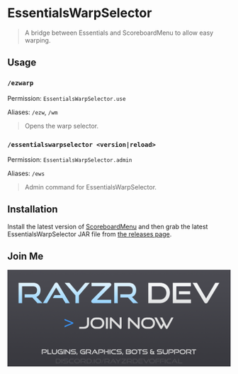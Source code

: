 # EssentialsWarpSelector

> A bridge between Essentials and ScoreboardMenu to allow easy warping.

## Usage

### `/ezwarp`

Permission: `EssentialsWarpSelector.use`

Aliases: `/ezw`, `/wm`

> Opens the warp selector.

### `/essentialswarpselector <version|reload>`

Permission: `EssentialsWarpSelector.admin`

Aliases: `/ews`

> Admin command for EssentialsWarpSelector.

## Installation

Install the latest version of [ScoreboardMenu](https://github.com/Rayzr522/ScoreboardMenu) and then grab the latest EssentialsWarpSelector JAR file from [the releases page](https://github.com/Rayzr522/EssentialsWarpSelector/releases).

## Join Me

[![Discord Badge](https://github.com/Rayzr522/ProjectResources/raw/master/RayzrDev/badge-small.png)](https://discord.io/rayzrdevofficial)

